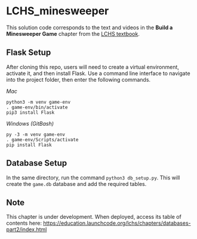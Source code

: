 # LCHS_minesweeper

This solution code corresponds to the text and videos in the **Build a Minesweeper Game** chapter from the [LCHS textbook](https://education.launchcode.org/lchs/index.html).

## Flask Setup

After cloning this repo, users will need to create a virtual environment, activate it, and then install Flask. Use a command line interface to navigate into the project folder, then enter the following commands.

*Mac*
```
python3 -m venv game-env
. game-env/bin/activate
pip3 install Flask
```

*Windows (GitBash)*
```
py -3 -m venv game-env
. game-env/Scripts/activate
pip install Flask
```

## Database Setup

In the same directory, run the command `python3 db_setup.py`. This will create the `game.db` database and add the required tables.

## Note

This chapter is under development. When deployed, access its table of contents here: https://education.launchcode.org/lchs/chapters/databases-part2/index.html
